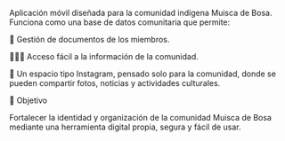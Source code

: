 Aplicación móvil diseñada para la comunidad indígena Muisca de Bosa.
Funciona como una base de datos comunitaria que permite:

📂 Gestión de documentos de los miembros.

🧑‍🤝‍🧑 Acceso fácil a la información de la comunidad.

📸 Un espacio tipo Instagram, pensado solo para la comunidad, donde se pueden compartir fotos, noticias y actividades culturales.

🚀 Objetivo

Fortalecer la identidad y organización de la comunidad Muisca de Bosa mediante una herramienta digital propia, segura y fácil de usar.
